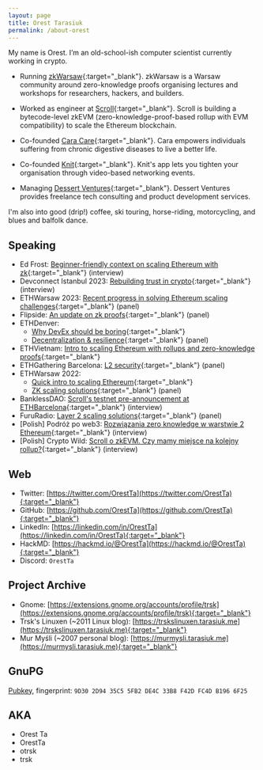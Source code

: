 ```yaml
---
layout: page
title: Orest Tarasiuk
permalink: /about-orest
---
```


My name is Orest. I’m an old-school-ish computer scientist currently working in crypto. 

- Running [zkWarsaw](https://www.zkwarsaw.dev/){:target="_blank"}. zkWarsaw is a Warsaw community around zero-knowledge proofs organising lectures and workshops for researchers, hackers, and builders.

- Worked as engineer at [Scroll](https://scroll.io){:target="_blank"}. Scroll is building a bytecode-level zkEVM (zero-knowledge-proof-based rollup with EVM compatibility) to scale the Ethereum blockchain.

- Co-founded [Cara Care](https://cara.care){:target="_blank"}. Cara empowers individuals suffering from chronic digestive diseases to live a better life.

- Co-founded [Knit](https://sites.google.com/view/knitvideo/?ref=tarasiuk.me/about-orest){:target="_blank"}. Knit's app lets you tighten your organisation through video-based networking events.

- Managing [Dessert Ventures](https://dessertventures.com/?ref=tarasiuk.me/about-orest){:target="_blank"}. Dessert Ventures provides freelance tech consulting and product development services.

I'm also into good (drip!) coffee, ski touring, horse-riding, motorcycling, and blues and balfolk dance.


## Speaking

- Ed Frost: [Beginner-friendly context on scaling Ethereum with zk](https://www.understandingrecruitment.com/knowledge-hub/video/absolutely-zero-knowledge-podcast-episode-3-orest-tarasiuk){:target="_blank"} (interview)
- Devconnect Istanbul 2023: [Rebuilding trust in crypto](https://www.supermoonstation.com/post/a-conversation-with-computer-scientist-orest){:target="_blank"} (interview)
- ETHWarsaw 2023: [Recent progress in solving Ethereum scaling challenges](https://www.youtube.com/watch?v=FiqGXK01GoI){:target="_blank"} (panel)
- Flipside: [An update on zk proofs](https://twitter.com/flipsidecrypto/status/1661050981088481283){:target="_blank"} (panel)
- ETHDenver: 
  - [Why DevEx should be boring](https://www.youtube.com/watch?v=KSaKmYHH_9o){:target="_blank"}
  - [Decentralization & resilience](https://www.youtube.com/watch?v=r9nB_RaPDpA){:target="_blank"} (panel)
- ETHVietnam: [Intro to scaling Ethereum with rollups and zero-knowledge proofs](https://youtu.be/hxnVGWPv7Hg?t=1951){:target="_blank"}
- ETHGathering Barcelona: [L2 security](https://www.youtube.com/watch?v=tR6avMeIMhw){:target="_blank"} (panel)
- ETHWarsaw 2022: 
  - [Quick intro to scaling Ethereum](https://www.youtube.com/watch?v=B9SGnCTZud0&t=23246s){:target="_blank"}
  - [ZK scaling solutions](https://twitter.com/ETHWarsaw/status/1564246753653710849){:target="_blank"} (panel)
- BanklessDAO: [Scroll's testnet pre-announcement at ETHBarcelona](https://twitter.com/banklessDAO/status/1559230832598032384){:target="_blank"} (interview)
- FuruRadio: [Layer 2 scaling solutions](https://twitter.com/furucombo/status/1558017306655326208){:target="_blank"} (panel)
- [Polish] Podróż po web3: [Rozwiązania zero knowledge w warstwie 2 Ethereum](https://youtu.be/1GT5TfEMhAk){:target="_blank"} (interview)
- [Polish] Crypto Wild: [Scroll o zkEVM. Czy mamy miejsce na kolejny rollup?](https://www.youtube.com/watch?v=y3HMl2Oq5ao){:target="_blank"} (interview)


## Web

- Twitter: [https://twitter.com/OrestTa](https://twitter.com/OrestTa){:target="_blank"}
- GitHub: [https://github.com/OrestTa](https://github.com/OrestTa){:target="_blank"}
- LinkedIn: [https://linkedin.com/in/OrestTa](https://linkedin.com/in/OrestTa){:target="_blank"}
- HackMD: [https://hackmd.io/@OrestTa](https://hackmd.io/@OrestTa){:target="_blank"}
- Discord: `OrestTa`


## Project Archive

- Gnome: [https://extensions.gnome.org/accounts/profile/trsk](https://extensions.gnome.org/accounts/profile/trsk){:target="_blank"}
- Trsk's Linuxen (~2011 Linux blog): [https://trskslinuxen.tarasiuk.me](https://trskslinuxen.tarasiuk.me){:target="_blank"}
- Mur Myśli (~2007 personal blog): [https://murmysli.tarasiuk.me](https://murmysli.tarasiuk.me){:target="_blank"}


## GnuPG

[Pubkey](/pubkey-orest.asc), fingerprint: `9D30 2D94 35C5 5FB2 DE4C 33B8 F42D FC4D B196 6F25`


## AKA

- Orest Ta
- OrestTa
- otrsk
- trsk
